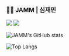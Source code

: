 ### 🐻‍❄️ JAMM | 심재민

<a href="https://velog.io/@sjm1013ok" target="_blank"><img src="https://img.shields.io/badge/Velog-20C997?style=flat-square&logo=Velog&logoColor=white"/></a>
<img src="https://img.shields.io/badge/apvmf32@gmail.com-EA4335?style=flat-square&logo=Gmail&logoColor=white"/>

![JAMM's GitHub stats](https://github-readme-stats.vercel.app/api?username=JAMM-JAMM)

![Top Langs](https://github-readme-stats.vercel.app/api/top-langs/?username=JAMM-JAMM&langs_count=10&layout=compact&hide=jupyternotebook)

<!--
**JAMM-JAMM/JAMM-JAMM** is a ✨ _special_ ✨ repository because its `README.md` (this file) appears on your GitHub profile.

Here are some ideas to get you started:

- 🔭 I’m currently working on ...
- 🌱 I’m currently learning ...
- 👯 I’m looking to collaborate on ...
- 🤔 I’m looking for help with ...
- 💬 Ask me about ...
- 📫 How to reach me: ...
- 😄 Pronouns: ...
- ⚡ Fun fact: ...
-->

